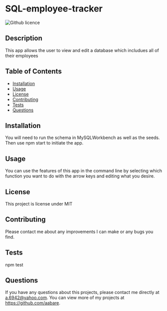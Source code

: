 # SQL-employee-tracker
  ![Github licence](http://img.shields.io/badge/license-MIT-blue.svg)
  
  ## Description 
  This app allows the user to view and edit a database which includues all of their employees
  ## Table of Contents
  * [Installation](#installation)
  * [Usage](#usage)
  * [License](#license)
  * [Contributing](#contributing)
  * [Tests](#tests)
  * [Questions](#questions)
  
  ## Installation 
  You will need to run the schema in MySQLWorkbench as well as the seeds. Then use npm start to initiate the app.
  ## Usage 
  You can use the features of this app in the command line by selecting which function you want to do with the arrow keys and editing what you desire.
  ## License 
  This project is license under MIT
  ## Contributing 
  Please contact me about any improvements I can make or any bugs you find.
  ## Tests
  npm test
  ## Questions
  If you have any questions about this projects, please contact me directly at a.6942@yahoo.com. You can view more of my projects at https://github.com/aabare.
